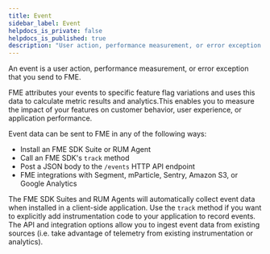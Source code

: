 ```yaml
---
title: Event
sidebar_label: Event
helpdocs_is_private: false
helpdocs_is_published: true
description: "User action, performance measurement, or error exception that you send to FME"
---
```


<p>
  <button hidden style={{borderRadius:'8px', border:'1px', fontFamily:'Courier New', fontWeight:'800', textAlign:'left'}}> help.split.io link: https://help.split.io/hc/en-us/articles/360020585772-Events </button>
</p>

An event is a user action, performance measurement, or error exception that you send to FME.

FME attributes your events to specific feature flag variations and uses this data to calculate metric results and analytics.This enables you to measure the impact of your features on customer behavior, user experience, or application performance. 

Event data can be sent to FME in any of the following ways:
* Install an FME SDK Suite or RUM Agent
* Call an FME SDK's `track` method
* Post a JSON body to the `/events` HTTP API endpoint
* FME integrations with Segment, mParticle, Sentry, Amazon S3, or Google Analytics

The FME SDK Suites and RUM Agents will automatically collect event data when installed in a client-side application. Use the `track` method if you want to explicitly add instrumentation code to your application to record events. The API and integration options allow you to ingest event data from existing sources (i.e. take advantage of telemetry from existing instrumentation or analytics).